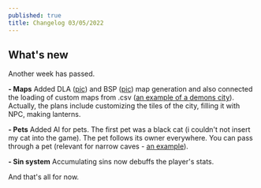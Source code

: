 ```yaml
---
published: true
title: Changelog 03/05/2022
---
```

## What's new

Another week has passed.

**- Maps**
Added DLA ([pic](https://img.itch.zone/aW1nLzgzMjk1NTIucG5n/original/MgXIIl.png)) and BSP ([pic](https://img.itch.zone/aW1nLzgzMjk1NTMucG5n/original/rtO0iR.png)) map generation and also connected the loading of custom maps from .csv ([an example of a demons city](https://img.itch.zone/aW1nLzgzMjk1NTEucG5n/original/2G5Z8r.png)).
Actually, the plans include customizing the tiles of the city, filling it with NPC, making lanterns.

**- Pets**
Added AI for pets. The first pet was a black cat (i couldn't not insert my cat into the game). The pet follows its owner everywhere. You can pass through a pet (relevant for narrow caves - [an example](https://img.itch.zone/aW1nLzgzMjk1MTMuZ2lm/original/RBwx%2Fq.gif)).

**- Sin system**
Accumulating sins now debuffs the player's stats.

And that's all for now.
